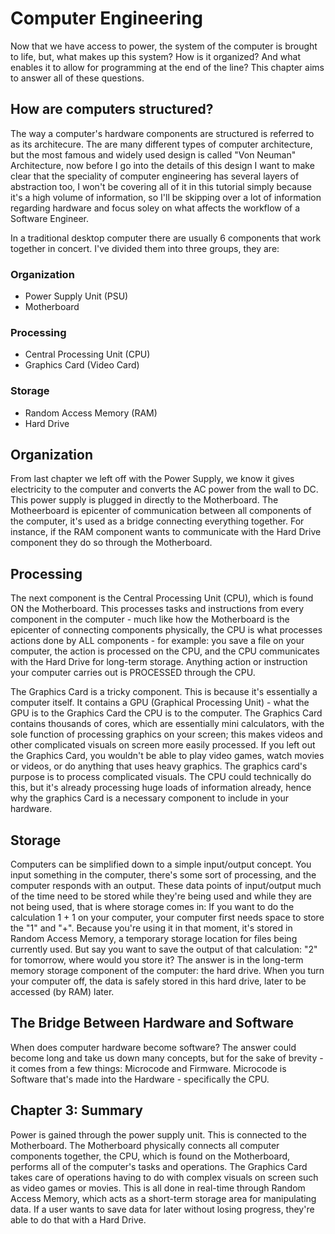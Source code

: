 # Computer Engineering

Now that we have access to power, the system of the computer is brought to life, but, what makes up this system? How is it organized? And what enables it to allow for programming at the end of the line? This chapter aims to answer all of these questions.

## How are computers structured?

The way a computer's hardware components are structured is referred to as its architecure. The are many different types of computer architecture, but the most famous and widely used design is called "Von Neuman" Architecture, now before I go into the details of this design I want to make clear that the speciality of computer engineering has several layers of abstraction too, I won't be covering all of it in this tutorial simply because it's a high volume of information, so I'll be skipping over a lot of information regarding hardware and focus soley on what affects the workflow of a Software Engineer.

In a traditional desktop computer there are usually 6 components that work together in concert. I've divided them into three groups, they are:


### Organization
* Power Supply Unit (PSU)
* Motherboard

### Processing
* Central Processing Unit (CPU)
* Graphics Card (Video Card)

### Storage
* Random Access Memory (RAM)
* Hard Drive


## Organization

From last chapter we left off with the Power Supply, we know it gives electricity to the computer and converts the AC power from the wall to DC. This power supply is plugged in directly to the Motherboard. The Motheerboard is epicenter of communication between all components of the computer, it's used as a bridge connecting everything together. For instance, if the RAM component wants to communicate with the Hard Drive component they do so through the Motherboard.

## Processing

The next component is the Central Processing Unit (CPU), which is found ON the Motherboard. This processes tasks and instructions from every component in the computer - much like how the Motherboard is the epicenter of connecting components physically, the CPU is what processes actions done by ALL components - for example: you save a file on your computer, the action is processed on the CPU, and the CPU communicates with the Hard Drive for long-term storage. Anything action or instruction your computer carries out is PROCESSED through the CPU.

The Graphics Card is a tricky component. This is because it's essentially a computer itself. It contains a GPU (Graphical Processing Unit) - what the GPU is to the Graphics Card the CPU is to the computer. The Graphics Card contains thousands of cores, which are essentially mini calculators, with the sole function of processing graphics on your screen; this makes videos and other complicated visuals on screen more easily processed. If you left out the Graphics Card, you wouldn't be able to play video games, watch movies or videos, or do anything that uses heavy graphics. The graphics card's purpose is to process complicated visuals. The CPU could technically do this, but it's already processing huge loads of information already, hence why the graphics Card is a necessary component to include in your hardware.


## Storage

Computers can be simplified down to a simple input/output concept. You input something in the computer, there's some sort of processing, and the computer responds with an output. These data points of input/output much of the time need to be stored while they're being used and while they are not being used, that is where storage comes in: If you want to do the calculation 1 + 1 on your computer, your computer first needs space to store the "1" and "+". Because you're using it in that moment, it's stored in Random Access Memory, a temporary storage location for files being currently used. But say you want to save the output of that calculation: "2" for tomorrow, where would you store it? The answer is in the long-term memory storage component of the computer: the hard drive. When you turn your computer off, the data is safely stored in this hard drive, later to be accessed (by RAM) later.


## The Bridge Between Hardware and Software

When does computer hardware become software? The answer could become long and take us down many concepts, but for the sake of brevity - it comes from a few things: Microcode and Firmware. Microcode is Software that's made into the Hardware - specifically the CPU.

## Chapter 3: Summary

Power is gained through the power supply unit. This is connected to the Motherboard. The Motherboard physically connects all computer components together, the CPU, which is found on the Motherboard, performs all of the computer's tasks and operations. The Graphics Card takes care of operations having to do with complex visuals on screen such as video games or movies. This is all done in real-time through Random Access Memory, which acts as a short-term storage area for manipulating data. If a user wants to save data for later without losing progress, they're able to do that with a Hard Drive.
